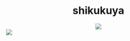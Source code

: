 <div align="center">
  <h1>shikukuya</h1>
  <img src="https://readme-typing-svg.demolab.com/?lines=print%28%22Hello+world%22%29;console.log%28%22Hello+world%22%29%3B;System.out.println%28%22Hello+world%22%29%3B;cout+%3C%3C+%22Hello+world%22+%3C%3C+endl%3B;%3Ch1%3EHello+world%3C%2Fh1%3E">
</div>

<div>
  <img src="https://stats.justsong.cn/api/bilibili/?username=shikukuya&theme=dark">
</div>
